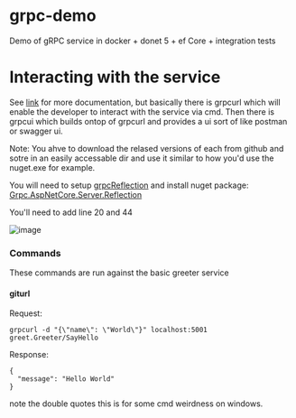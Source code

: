 # grpc-demo
Demo of gRPC service in docker + donet 5 + ef Core + integration tests

# Interacting with the service

See [link](https://docs.microsoft.com/en-us/aspnet/core/grpc/test-tools?view=aspnetcore-5.0) for more documentation, but basically there is grpcurl which will enable the developer to interact with the service via cmd. Then there is grpcui which builds ontop of grpcurl and provides a ui sort of like postman or swagger ui. 

Note: You ahve to download the relased versions of each from github and sotre in an easily accessable dir and use it similar to how you'd use the nuget.exe for example.

You will need to setup [grpcReflection](https://github.com/grpc/grpc/blob/master/doc/server-reflection.md) and install nuget package:  [Grpc.AspNetCore.Server.Reflection](https://www.nuget.org/packages/Grpc.AspNetCore.Server.Reflection)

You'll need to add line 20 and 44

![image](https://github.com/ArmandJ77/grpc-demo/blob/main/Images/Setup-Grpc-Reflection.PNG)

### Commands 
These commands are run against the basic greeter service

#### giturl
Request:
```
grpcurl -d "{\"name\": \"World\"}" localhost:5001 greet.Greeter/SayHello
```

Response:
```
{
  "message": "Hello World"
}
```
note the double quotes this is for some cmd weirdness on windows.

